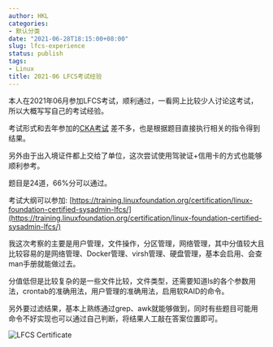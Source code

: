 ```yaml
---
author: HKL
categories:
- 默认分类
date: "2021-06-28T18:15:00+08:00"
slug: lfcs-experience
status: publish
tags:
- Linux
title: 2021-06 LFCS考试经验
---
```


本人在2021年06月参加LFCS考试，顺利通过，一看网上比较少人讨论这考试，所以大概写写自己的考试经验。

<!--more-->

考试形式和去年参加的[CKA考试](https://www.vnf.cc/2020/06/cka-experience/) 差不多，也是根据题目直接执行相关的指令得到结果。

另外由于出入境证件都上交给了单位，这次尝试使用驾驶证+信用卡的方式也能够顺利参考。

题目是24道，66%分可以通过。

考试大纲可以参加: [https://training.linuxfoundation.org/certification/linux-foundation-certified-sysadmin-lfcs/](https://training.linuxfoundation.org/certification/linux-foundation-certified-sysadmin-lfcs/)

我这次考察的主要是用户管理，文件操作，分区管理，网络管理，其中分值较大且比较容易的是网络管理、Docker管理、virsh管理、硬盘管理，基本会启用、会查man手册就能做过去。

分值低但是比较复杂的是一些文件比较，文件类型，还需要知道ls的各个参数用法，crontab的准确用法，用户管理的准确用法，启用软RAID的命令。

另外要过滤结果，基本上熟练通过grep、awk就能够做到，同时有些题目可能用命令不好实现也可以通过自己判断，将结果人工敲在答案位置即可。

![LFCS Certificate][1]


  [1]: https://cdn.jsdelivr.net/gh/hkwk/blog-photo/2021/06/705110ac0982.png
